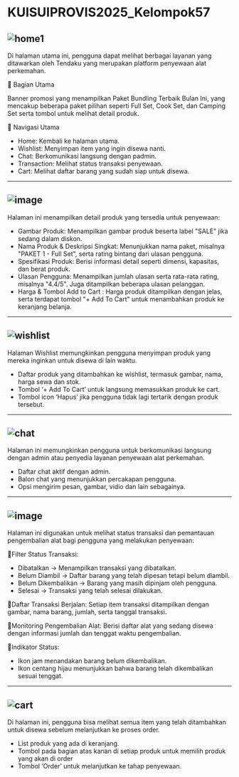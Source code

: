 # KUISUIPROVIS2025_Kelompok57

![home1](https://github.com/user-attachments/assets/ce0e6f74-c285-4412-89bf-95ddefc2eb76)
---
Di halaman utama ini, pengguna dapat melihat berbagai layanan yang ditawarkan oleh Tendaku yang merupakan platform penyewaan alat perkemahan.

🔹 Bagian Utama

Banner promosi yang menampilkan Paket Bundling Terbaik Bulan Ini, yang mencakup beberapa paket pilihan seperti Full Set, Cook Set, dan Camping Set serta tombol untuk melihat detail produk.

🔹 Navigasi Utama

- Home: Kembali ke halaman utama.
- Wishlist: Menyimpan item yang ingin disewa nanti.
- Chat: Berkomunikasi langsung dengan padmin.
- Transaction: Melihat status transaksi penyewaan.
- Cart: Melihat daftar barang yang sudah siap untuk disewa.

---
![image](https://github.com/user-attachments/assets/e5ce47a7-c0eb-4ddd-b7ea-0a769380bc38)
---
Halaman ini menampilkan detail produk yang tersedia untuk penyewaan:
- Gambar Produk: Menampilkan gambar produk beserta label "SALE" jika sedang dalam diskon.
- Nama Produk & Deskripsi Singkat: Menunjukkan nama paket, misalnya "PAKET 1 - Full Set", serta rating bintang dari ulasan pengguna.
- Spesifikasi Produk: Berisi informasi detail seperti dimensi, kapasitas, dan berat produk.
- Ulasan Pengguna: Menampilkan jumlah ulasan serta rata-rata rating, misalnya "4.4/5". Juga ditampilkan beberapa ulasan pelanggan.
- Harga & Tombol Add to Cart : Harga produk ditampilkan dengan jelas, serta terdapat tombol "+ Add To Cart" untuk menambahkan produk ke keranjang belanja.

---
![wishlist](https://github.com/user-attachments/assets/2a2788ec-e527-46a0-93b5-ac5a47e99eee)
---
Halaman Wishlist memungkinkan pengguna menyimpan produk yang mereka inginkan untuk disewa di lain waktu.
- Daftar produk yang ditambahkan ke wishlist, termasuk gambar, nama, harga sewa dan stok.
- Tombol ‘+ Add To Cart’ untuk langsung memasukkan produk ke cart.
- Tombol icon ‘Hapus’ jika pengguna tidak lagi tertarik dengan produk tersebut.

----
![chat](https://github.com/user-attachments/assets/87023924-d905-488c-82d0-b5e8e76691c2)
---
Halaman ini memungkinkan pengguna untuk berkomunikasi langsung dengan admin atau penyedia layanan penyewaan alat perkemahan.
- Daftar chat aktif dengan admin.
- Balon chat yang menunjukkan percakapan pengguna.
- Opsi mengirim pesan, gambar, vidio dan lain sebagainya.

---
![image](https://github.com/user-attachments/assets/d4e3c65c-c440-4ced-8bba-73138cd05a9b)
---
Halaman ini digunakan untuk melihat status transaksi dan pemantauan pengembalian alat bagi pengguna yang melakukan penyewaan:

🔹Filter Status Transaksi:
- Dibatalkan → Menampilkan transaksi yang dibatalkan.
- Belum Diambil → Daftar barang yang telah dipesan tetapi belum diambil.
- Belum Dikembalikan → Barang yang masih dipinjam oleh pengguna.
- Selesai → Transaksi yang telah selesai dilakukan.
  
🔹Daftar Transaksi Berjalan: Setiap item transaksi ditampilkan dengan gambar, nama barang, jumlah, serta tanggal transaksi.

🔹Monitoring Pengembalian Alat: Berisi daftar alat yang sedang disewa dengan informasi jumlah dan tenggat waktu pengembalian.

🔹Indikator Status:
- Ikon jam menandakan barang belum dikembalikan.
- Ikon centang hijau menunjukkan bahwa barang telah dikembalikan sesuai tenggat.
  
---
![cart](https://github.com/user-attachments/assets/91a66fef-091f-4580-832b-efcc07b2ecc1)
---
Di halaman ini, pengguna bisa melihat semua item yang telah ditambahkan untuk disewa sebelum melanjutkan ke proses order.
- List produk yang ada di keranjang.
- Tombol pada bagian atas kanan di setiap produk untuk memilih produk yang akan di order
- Tombol ‘Order’ untuk melanjutkan ke tahap penyewaan.
